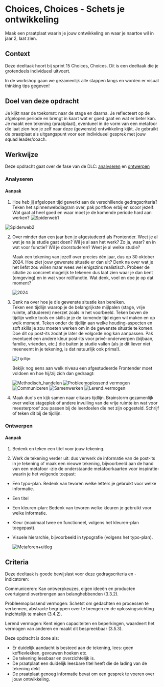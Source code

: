 
# Choices, Choices - Schets je ontwikkeling

Maak een praatplaat waarin je jouw ontwikkeling en waar je naartoe wil in jaar 2, laat zien.

## Context

Deze deeltaak hoort bij sprint 15 Choices, Choices. 
Dit is een deeltaak die je grotendeels individueel uitvoert.

In de workshop gaan we gezamenlijk alle stappen langs en worden er visual thinking tips gegeven!


## Doel van deze opdracht

Je kijkt naar de toekomst: naar de stage en daarna. Je reflecteert op de afgelopen periode en brengt in kaart wat er goed gaat en wat er beter kan.
Je maakt een tekening (praatplaat), eventueel in de vorm van een metafoor die laat zien hoe je zelf naar deze (gewenste) ontwikkeling kijkt.
Je gebruikt de praatplaat als uitgangspunt voor een individueel gesprek met jouw squad leader/coach.


## Werkwijze


Deze opdracht gaat over de fase van de DLC: [analyseren](#analyseren) en [ontwerpen](#ontwerpen)

### Analyseren

#### Aanpak

1. Hoe heb jij afgelopen tijd gewerkt aan de verschillende gedragscriteria?
   Teken het spinnenwebdiagram over, pak portflow erbij en scoor jezelf:
   Wat gaat al heel goed en waar moet je de komende periode hard aan werken?
   ![Spiderweb1](https://github.com/fdnd-task/back-to-static-schets-je-ontwikkeling/assets/55133339/257f913a-3396-4a1f-b461-1b8fb9f95913)

  ![Spiderweb2](https://github.com/fdnd-task/back-to-static-schets-je-ontwikkeling/assets/55133339/bf30d2b0-6a2f-4cee-bc7d-f048d209a06e)
 

2. Over minder dan een jaar ben je afgestudeerd als Frontender.
   Weet je al wat je na je studie gaat doen? Wil je al aan het werk? Zo ja, waar? en in wat voor functie?
   Wil je doorstuderen? Weet je al welke studie?

   Maak een tekening van jezelf over precies één jaar, dus op 30 oktober 2024.
   Hoe ziet jouw gewenste situatie er dan uit? Denk na over wat je het liefst zou willen maar wees wel enigszins realistisch.
   Probeer de sitiatie zo concreet mogelijk te tekenen dus laat zien waar je dan bent (omgeving) en in wat voor rol/functie.
   Wat denk, voel en doe je op dat moment?

   ![2024](https://github.com/fdnd-task/back-to-static-schets-je-ontwikkeling/assets/55133339/fc964cf9-2b69-4c0b-a6da-ae4341635e5c)


3. Denk na over hoe je die gewenste situatie kan bereiken.   
   Teken een tijdlijn waarop je de belangrijkste mijlpalen (stage, vrije ruimte, afstuderen) neerzet zoals in het voorbeeld.
   Teken boven de tijdlijn welke tools en skills je je de komende tijd eigen wil maken en op welk moment.
   Teken onder de tijdlijn aan welke houding-aspecten en soft skills je zou moeten werken om in de gewenste situatie te komen.
   Doe dit op post-its zodat je later de volgorde nog kan aanpassen. Pak eventueel een andere kleur post-its voor privé-onderwerpen (bijbaan, familie, vrienden, etc.) die      buiten je studie vallen (als je dit liever niet meeneemt in je tekening, is dat natuurlijk ook prima!).

   ![Tijdlijn](https://github.com/fdnd-task/back-to-static-schets-je-ontwikkeling/assets/55133339/2581f304-d3c6-4178-be3c-f2984df79df4)


   Bekijk nog eens aan welk niveau een afgestudeerde Frontender moet voldoen en hoe hij/zij zich dan gedraagt:  

   ![Methodisch_handelen](https://user-images.githubusercontent.com/55133339/205495182-10d1be81-e6a5-4b98-be73-2ebf64cf765b.png)
   ![Probleemoplossend vermogen](https://user-images.githubusercontent.com/55133339/205495187-a8d1c8f0-73db-4e59-90ad-5f72b070ff62.png)
   ![Communiceren](https://user-images.githubusercontent.com/55133339/205495188-5605701c-56ed-4586-bd93-24ce8e1b64fe.png)
   ![Samenwerken](https://user-images.githubusercontent.com/55133339/205495189-6ab903f9-4e01-42ab-8851-d8336271fa51.png)
   ![Lerend_vermogen](https://user-images.githubusercontent.com/55133339/205495190-44e40c9d-e8d9-471c-92b6-4791c941acfd.png)


4. Maak duo's en kijk samen naar elkaars tijdlijn.
   Brainstorm gezamenlijk over welke stageplek of andere invulling van de vrije ruimte èn wat voor meesterproef zou passen bij de leerdoelen die net zijn opgesteld.
   Schrijf of teken dit bij de tijdlijn.  




### Ontwerpen

#### Aanpak

1. Bedenk en teken een titel voor jouw tekening.  

2. Werk de tekening verder uit: dus verwerk de informatie van de post-its in je tekening of maak een nieuwe tekening, bijvoorbeeld aan de hand van een metafoor -zie de onderstaande metafoorkaarten voor inspiratie- waarin je het volgende toepast:

- Een typo-plan. Bedenk van tevoren welke letters je gebruikt voor welke informatie.
- Een titel 
- Een kleuren-plan: Bedenk van tevoren welke kleuren je gebruikt voor welke informatie.
- Kleur (maximaal twee en functioneel, volgens het kleuren-plan toegepast).
- Visuele hierarchie, bijvoorbeeld in typografie (volgens het typo-plan).



   ![Metaforen+uitleg](https://github.com/fdnd-task/back-to-static-schets-je-ontwikkeling/assets/55133339/80430da5-83f8-433e-8e35-91d76391d1da)





## Criteria


Deze deeltaak is goede bewijslast voor deze gedragscriteria en -indicatoren:
 
Communiceren: Kan ontwerpkeuzes, eigen ideeën en producten overtuigend overbrengen aan belanghebbenden (3.3.2).
 
Probleemoplossend vermogen: Schetst om gedachten en processen te verkennen, abstracte begrippen over te brengen en de oplossingsrichting inzichtelijk te maken (3.4.2).

Lerend vermogen: Kent eigen capaciteiten en beperkingen, waardeert het vermogen van anderen en maakt dit bespreekbaar (3.5.3).


Deze opdracht is done als:

- Er duidelijk aandacht is besteed aan de tekening, lees: geen koffievlekken, gevouwen hoeken etc.
- De tekening leesbaar en overzichtelijk is.
- De praatplaat een duidelijk leesbare titel heeft die de lading van de tekening dekt
- De praatplaat genoeg informatie bevat om een gesprek te voeren over jouw ontwikkeling.
